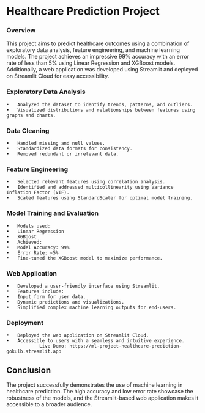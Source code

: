 # Healthcare Prediction Project

### Overview

This project aims to predict healthcare outcomes using a combination of exploratory data analysis, feature engineering, and machine learning models. The project achieves an impressive 99% accuracy with an error rate of less than 5% using Linear Regression and XGBoost models. Additionally, a web application was developed using Streamlit and deployed on Streamlit Cloud for easy accessibility.

### Exploratory Data Analysis
	•	Analyzed the dataset to identify trends, patterns, and outliers.
	•	Visualized distributions and relationships between features using graphs and charts.

### Data Cleaning
	•	Handled missing and null values.
	•	Standardized data formats for consistency.
	•	Removed redundant or irrelevant data.

### Feature Engineering
	•	Selected relevant features using correlation analysis.
	•	Identified and addressed multicollinearity using Variance Inflation Factor (VIF).
	•	Scaled features using StandardScaler for optimal model training.

### Model Training and Evaluation
	•	Models used:
	•	Linear Regression
	•	XGBoost
	•	Achieved:
	•	Model Accuracy: 99%
	•	Error Rate: <5%
	•	Fine-tuned the XGBoost model to maximize performance.

### Web Application
	•	Developed a user-friendly interface using Streamlit.
	•	Features include:
	•	Input form for user data.
	•	Dynamic predictions and visualizations.
	•	Simplified complex machine learning outputs for end-users.

### Deployment
	•	Deployed the web application on Streamlit Cloud.
	•	Accessible to users with a seamless and intuitive experience.
                Live Demo: https://ml-project-healthcare-prediction-gokulb.streamlit.app

## Conclusion

The project successfully demonstrates the use of machine learning in healthcare prediction. The high accuracy and low error rate showcase the robustness of the models, and the Streamlit-based web application makes it accessible to a broader audience.
